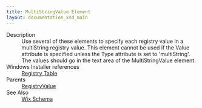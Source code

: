 ```yaml
---
title: MultiStringValue Element
layout: documentation_xsd_main
---
```

<dl>
  <dt>Description</dt>
  <dd>                 Use several of these elements to specify each registry value in a multiString registry value.  This element                 cannot be used if the Value attribute is specified unless the Type attribute is set to 'multiString'.  The                 values should go in the text area of the MultiStringValue element.             </dd>
  <dt>Windows Installer references</dt>
  <dd>
    <a href="http://msdn.microsoft.com/library/aa371168.aspx" target="_blank">Registry Table</a>
  </dd>
  <dt>Parents</dt>
  <dd>
    <a href="../registryvalue/">RegistryValue</a>
  </dd>
  <dt>See Also</dt>
  <dd>
    <a href="../wix">Wix Schema</a>
  </dd>
</dl>
